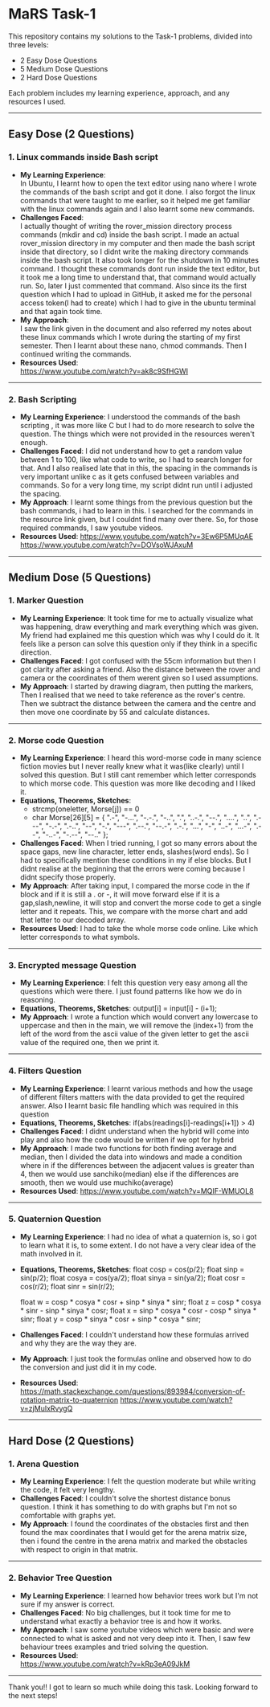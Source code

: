 # MaRS Task-1

This repository contains my solutions to the Task-1 problems, divided into three levels:

- 2 Easy Dose Questions
- 5 Medium Dose Questions
- 2 Hard Dose Questions

Each problem includes my learning experience, approach, and any resources I used.

---

##  Easy Dose (2 Questions)

### 1. Linux commands inside Bash script

- **My Learning Experience**:  
  In Ubuntu, I learnt how to open the text editor using nano where I wrote the commands of the bash script and got it done. I also forgot the linux commands that were taught to me earlier, so it helped me get familiar with the linux commands again and I also learnt some new commands.
- **Challenges Faced**:  
  I actually thought of writing the rover_mission directory process commands (mkdir and cd) inside the bash script. I made an actual rover_mission directory in my computer and then made the bash script inside that directory, so I didnt write the making directory commands inside the bash script.
  It also took longer for the shutdown in 10 minutes command. I thought these commands dont run inside the text editor, but it took me a long time to understand that, that command would actually run. So, later I just commented that command.
  Also since its the first question which I had to upload in GitHub, it asked me for the personal access token(I had to create) which I had to give in the ubuntu terminal and that again took time.
- **My Approach**:  
  I saw the link given in the document and also referred my notes about these linux commands which I wrote during the starting of my first semester. Then I learnt about these nano, chmod commands. Then I continued writing the commands.
- **Resources Used**:  
  <https://www.youtube.com/watch?v=ak8c9SfHGWI>
  

---

### 2. Bash Scripting  

- **My Learning Experience**:
  I understood the commands of the bash scripting , it was more like C but I had to do more research to solve the question. The things which were not provided in the resources weren't enough.
- **Challenges Faced**:
  I did not understand how to get a random value between 1 to 100, like what code to write, so I had to search longer for that. And I also realised late that in this, the spacing in the commands is very important unlike c as it gets confused between variables and commands.
  So for a very long time, my script didnt run until i adjusted the spacing.
- **My Approach**:
  I learnt some things from the previous question but the bash commands, i had to learn in this. I searched for the commands in the resource link given, but I couldnt find many over there. So, for those required commands, I saw youtube videos.
- **Resources Used**:
  <https://www.youtube.com/watch?v=3Ew6P5MUqAE>
  <https://www.youtube.com/watch?v=DOVsoWJAxuM>

---

## Medium Dose (5 Questions)

### 1. Marker Question  

- **My Learning Experience**:
  It took time for me to actually visualize what was happening, draw everything and mark everything which was given. My friend had explained me this question which was why I could do it. It feels like a person can solve this question only if they think in a specific direction.
- **Challenges Faced**:  I got confused with the 55cm information but then I got clarity after asking a friend. Also the distance between the rover and camera or the coordinates of them werent given so I used assumptions.
- **My Approach**:
  I started by drawing diagram, then putting the markers, Then I realised that we need to take reference as the rover's centre. Then we subtract the distance between the camera and the centre and then move one coordinate by 55 and calculate distances.

---

### 2. Morse code Question  

- **My Learning Experience**:
  I heard this word-morse code in many science fiction movies but I never really knew what it was(like clearly) until I solved this question. But I still cant remember which letter corresponds to which morse code. This question was more like decoding and I liked it.
- **Equations, Theorems, Sketches**:
  - strcmp(oneletter, Morse[j]) == 0
  - char Morse[26][5] = {
        ".-",   "-...", "-.-.", "-..",  ".",    "..-.", "--.",  "....", 
        "..",   ".---", "-.-",  ".-..", "--",   "-.",   "---",  ".--.",
        "--.-", ".-.",  "...",  "-",    "..-",  "...-", ".--",  "-..-", 
        "-.--", "--.."
    };
- **Challenges Faced**:
  When I tried running, I got so many errors about the space gaps, new line character, letter ends, slashes(word ends). So I had to specifically mention these conditions in my if else blocks. But I didnt realise at the beginning that the errors were coming because I didnt specify those properly.
- **My Approach**:
  After taking input, I compared the morse code in the if block and if it is still a . or -, it will move forward else if it is a gap,slash,newline, it will stop and convert the morse code to get a single letter and it repeats. This, we compare with the morse chart and add that letter to our decoded array.
- **Resources Used**:
  I had to take the whole morse code online. Like which letter corresponds to what symbols.
---
### 3. Encrypted message Question

 - **My Learning Experience**:
   I felt this question very easy among all the questions which were there. I just found patterns like how we do in reasoning.
 - **Equations, Theorems, Sketches**: 
  output[i] = input[i] - (i+1);  
 - **My Approach**:
   I wrote a function which would convert any lowercase to uppercase and then in the main, we will remove the (index+1) from the left of the word from the ascii value of the given letter to get the ascii value of the required one, then we print it.
 
---
### 4. Filters Question

 - **My Learning Experience**:
   I learnt various methods and how the usage of different filters matters with the data provided to get the required answer. Also I learnt basic file handling which was required in this question
 - **Equations, Theorems, Sketches**:
   if(abs(readings[i]-readings[i+1]) > 4)
 - **Challenges Faced**: I didnt understand when the hybrid will come into play and also how the code would be written if we opt for hybrid
 - **My Approach**: I made two functions for both finding average and median, then I divided the data into windows and made a condition where in if the differences between the adjacent values is greater than 4, then we would use sanchiko(median) else if the differences are smooth, then we would use muchiko(average)
 - **Resources Used**:
   <https://www.youtube.com/watch?v=MQIF-WMUOL8>
   
---
### 5. Quaternion  Question

 - **My Learning Experience**: I had no idea of what a quaternion is, so i got to learn what it is, to some extent. I do not have a very clear idea of the math involved in it.
 - **Equations, Theorems, Sketches**:
    float cosp = cos(p/2);
    float sinp = sin(p/2);
    float cosya = cos(ya/2);
    float sinya = sin(ya/2);
    float cosr = cos(r/2);
    float sinr = sin(r/2);

   float w = cosp * cosya * cosr + sinp * sinya * sinr;
    float z = cosp * cosya * sinr - sinp * sinya * cosr;
    float x = sinp * cosya * cosr - cosp * sinya * sinr;
    float y = cosp * sinya * cosr + sinp * cosya * sinr;
 - **Challenges Faced**: I couldn't understand how these formulas arrived and why they are the way they are.
 - **My Approach**: I just took the formulas online and observed how to do the conversion and just did it in my code. 
 - **Resources Used**:
   <https://math.stackexchange.com/questions/893984/conversion-of-rotation-matrix-to-quaternion>
   <https://www.youtube.com/watch?v=zjMuIxRvygQ>

---

## Hard Dose (2 Questions)

### 1. Arena Question 

- **My Learning Experience**:
  I felt the question moderate but while writing the code, it felt very lengthy.
- **Challenges Faced**:
  I couldn't solve the shortest distance bonus question. I think it has something to do with graphs but I'm not so comfortable with graphs yet.
- **My Approach**:  I found the coordinates of the obstacles first and then found the max coordinates that I would get for the arena matrix size, then i found the centre in the arena matrix and marked the obstacles with respect to origin in that matrix. 

---

### 2. Behavior Tree Question


- **My Learning Experience**:
  I learned how behavior trees work but I'm not sure if my answer is correct. 
- **Challenges Faced**:
  No big challenges, but it took time for me to understand what exactly a behavior tree is and how it works.
- **My Approach**:
   I saw some youtube videos which were basic and were connected to what is asked and not very deep into it. Then, I saw few behaviour trees examples and tried solving the question.
- **Resources Used**:  
<https://www.youtube.com/watch?v=kRp3eA09JkM>
---
Thank you!!
I got to learn so much while doing this task. Looking forward to the next steps!
